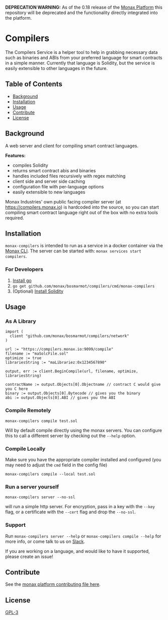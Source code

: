 **DEPRECATION WARNING:** As of the 0.18 release of the [Monax Platform](https://github.com/monax/cli) this repository will be deprecated and the functionality directly integrated into the platform.

# Compilers

The Compilers Service is a helper tool to help in grabbing necessary data such as binaries and ABIs from your preferred language for smart contracts in a simple manner. Currently that language is Solidity, but the service is easily extensible to other languages in the future.

## Table of Contents

- [Background](#background)
- [Installation](#installation)
- [Usage](#usage)
- [Contribute](#contribute)
- [License](#license)

## Background

A web server and client for compiling smart contract languages.

**Features:**
- compiles Solidity
- returns smart contract abis and binaries
- handles included files recursively with regex matching
- client side and server side caching
- configuration file with per-language options
- easily extensible to new languages

Monax Industries' own public facing compiler server (at https://compilers.monax.io) is hardcoded into the source,
so you can start compiling smart contract language right out of the box with no extra tools required.

## Installation

`monax-compilers` is intended to run as a service in a docker container via the [Monax CLI](https://monax.io/docs). The server can be started with: `monax services start compilers`.

### For Developers

1. [Install go](https://golang.org/doc/install)
3. `go get github.com/monax/bosmarmot/compilers/cmd/monax-compilers`
2. (Optional) [Install Solidity](http://solidity.readthedocs.org/en/latest/installing-solidity.html)

## Usage

### As A Library

```
import (
  client "github.com/monax/bosmarmot/compilers/network"
)

url := "https://compilers.monax.io:9099/compile"
filename := "maSolcFile.sol"
optimize := true
librariesString := "maLibrariez:0x1234567890"

output, err := client.BeginCompile(url, filename, optimize, librariesString)

contractName := output.Objects[0].Objectname // contract C would give you C here
binary := output.Objects[0].Bytecode // gives you the binary
abi := output.Objects[0].ABI // gives you the ABI
```

### Compile Remotely

```
monax-compilers compile test.sol
```

Will by default compile directly using the monax servers. You can configure this to call a different server by checking out the `--help` option.

### Compile Locally

Make sure you have the appropriate compiler installed and configured (you may need to adjust the `cmd` field in the config file)

```
monax-compilers compile --local test.sol
```

### Run a server yourself

```
monax-compilers server --no-ssl
```

will run a simple http server. For encryption, pass in a key with the `--key` flag, or a certificate with the `--cert` flag and drop the `--no-ssl`.

### Support

Run `monax-compilers server --help` or `monax-compilers compile --help` for more info, or come talk to us on [Slack](https://slack.monax.io).

If you are working on a language, and would like to have it supported, please create an issue!

## Contribute

See the [monax platform contributing file here](https://github.com/monax/cli/blob/master/.github/CONTRIBUTING.md).

## License

[GPL-3](license.md)

